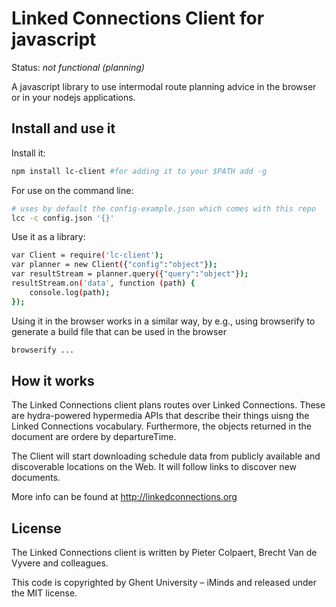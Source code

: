 # Linked Connections Client for javascript

Status: _not functional (planning)_

A javascript library to use intermodal route planning advice in the browser or in your nodejs applications.

## Install and use it

Install it:
```bash
npm install lc-client #for adding it to your $PATH add -g
```

For use on the command line:
```bash
# uses by default the config-example.json which comes with this repo
lcc -c config.json '{}'
```

Use it as a library:
```bash
var Client = require('lc-client');
var planner = new Client({"config":"object"});
var resultStream = planner.query({"query":"object"});
resultStream.on('data', function (path) {
    console.log(path);
});
```

Using it in the browser works in a similar way, by e.g., using browserify to generate a build file that can be used in the browser
```bash
browserify ...
```

## How it works

The Linked Connections client plans routes over Linked Connections. These are hydra-powered hypermedia APIs that describe their things uisng the Linked Connections vocabulary. Furthermore, the objects returned in the document are ordere by departureTime.

The Client will start downloading schedule data from publicly available and discoverable locations on the Web. It will follow links to discover new documents.

More info can be found at http://linkedconnections.org

## License

The Linked Connections client is written by Pieter Colpaert, Brecht Van de Vyvere and colleagues.

This code is copyrighted by Ghent University – iMinds and released under the MIT license.
